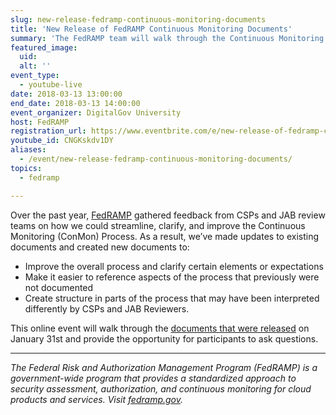 ```yaml
---
slug: new-release-fedramp-continuous-monitoring-documents
title: 'New Release of FedRAMP Continuous Monitoring Documents'
summary: 'The FedRAMP team will walk through the Continuous Monitoring documents that were released January 31, 2018&#46;'
featured_image:
  uid:
  alt: ''
event_type:
  - youtube-live
date: 2018-03-13 13:00:00
end_date: 2018-03-13 14:00:00
event_organizer: DigitalGov University
host: FedRAMP
registration_url: https://www.eventbrite.com/e/new-release-of-fedramp-continuous-monitoring-documents-registration-43037189392
youtube_id: CNGKskdv1DY
aliases:
  - /event/new-release-fedramp-continuous-monitoring-documents/
topics:
  - fedramp

---
```


Over the past year, [FedRAMP](https://www.fedramp.gov/) gathered feedback from CSPs and JAB review teams on how we could streamline, clarify, and improve the Continuous Monitoring (ConMon) Process. As a result, we’ve made updates to existing documents and created new documents to:

- Improve the overall process and clarify certain elements or expectations
- Make it easier to reference aspects of the process that previously were not documented
- Create structure in parts of the process that may have been interpreted differently by CSPs and JAB Reviewers.

This online event will walk through the [documents that were released](https://www.fedramp.gov/new-conmon-documents-available/) on January 31st and provide the opportunity for participants to ask questions.

---

_The Federal Risk and Authorization Management Program (FedRAMP) is a government-wide program that provides a standardized approach to security assessment, authorization, and continuous monitoring for cloud products and services. Visit [fedramp.gov](https://www.fedramp.gov/)._

